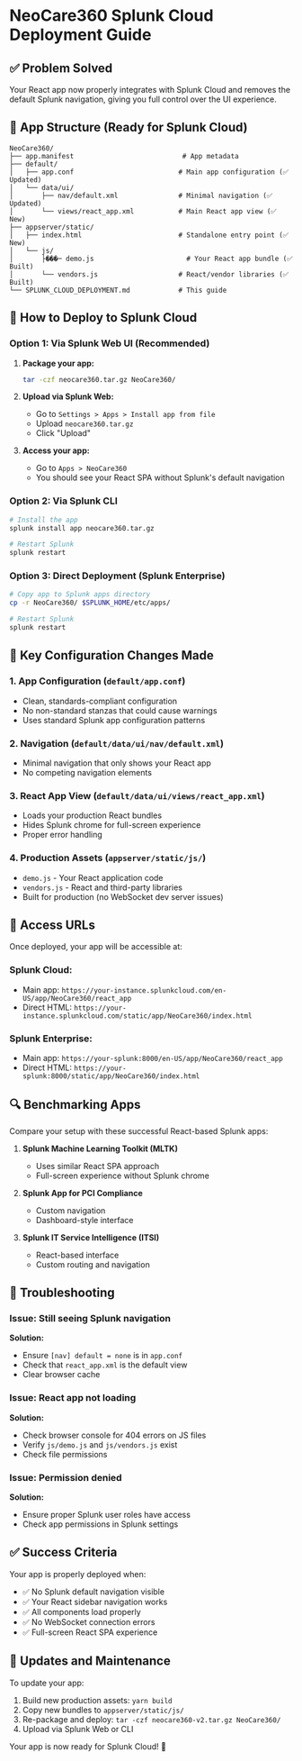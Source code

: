 # NeoCare360 Splunk Cloud Deployment Guide

## ✅ Problem Solved

Your React app now properly integrates with Splunk Cloud and removes the default Splunk navigation, giving you full control over the UI experience.

## 📁 App Structure (Ready for Splunk Cloud)

```
NeoCare360/
├── app.manifest                           # App metadata
├── default/
│   ├── app.conf                          # Main app configuration (✅ Updated)
│   └── data/ui/
│       ├── nav/default.xml               # Minimal navigation (✅ Updated)
│       └── views/react_app.xml           # Main React app view (✅ New)
├── appserver/static/
│   ├── index.html                        # Standalone entry point (✅ New)
│   └── js/
│       ├���─ demo.js                       # Your React app bundle (✅ Built)
│       └── vendors.js                    # React/vendor libraries (✅ Built)
└── SPLUNK_CLOUD_DEPLOYMENT.md            # This guide
```

## 🚀 How to Deploy to Splunk Cloud

### Option 1: Via Splunk Web UI (Recommended)

1. **Package your app:**

   ```bash
   tar -czf neocare360.tar.gz NeoCare360/
   ```

2. **Upload via Splunk Web:**

   - Go to `Settings > Apps > Install app from file`
   - Upload `neocare360.tar.gz`
   - Click "Upload"

3. **Access your app:**
   - Go to `Apps > NeoCare360`
   - You should see your React SPA without Splunk's default navigation

### Option 2: Via Splunk CLI

```bash
# Install the app
splunk install app neocare360.tar.gz

# Restart Splunk
splunk restart
```

### Option 3: Direct Deployment (Splunk Enterprise)

```bash
# Copy app to Splunk apps directory
cp -r NeoCare360/ $SPLUNK_HOME/etc/apps/

# Restart Splunk
splunk restart
```

## 🔧 Key Configuration Changes Made

### 1. App Configuration (`default/app.conf`)

- Clean, standards-compliant configuration
- No non-standard stanzas that could cause warnings
- Uses standard Splunk app configuration patterns

### 2. Navigation (`default/data/ui/nav/default.xml`)

- Minimal navigation that only shows your React app
- No competing navigation elements

### 3. React App View (`default/data/ui/views/react_app.xml`)

- Loads your production React bundles
- Hides Splunk chrome for full-screen experience
- Proper error handling

### 4. Production Assets (`appserver/static/js/`)

- `demo.js` - Your React application code
- `vendors.js` - React and third-party libraries
- Built for production (no WebSocket dev server issues)

## 🎯 Access URLs

Once deployed, your app will be accessible at:

### Splunk Cloud:

- Main app: `https://your-instance.splunkcloud.com/en-US/app/NeoCare360/react_app`
- Direct HTML: `https://your-instance.splunkcloud.com/static/app/NeoCare360/index.html`

### Splunk Enterprise:

- Main app: `https://your-splunk:8000/en-US/app/NeoCare360/react_app`
- Direct HTML: `https://your-splunk:8000/static/app/NeoCare360/index.html`

## 🔍 Benchmarking Apps

Compare your setup with these successful React-based Splunk apps:

1. **Splunk Machine Learning Toolkit (MLTK)**

   - Uses similar React SPA approach
   - Full-screen experience without Splunk chrome

2. **Splunk App for PCI Compliance**

   - Custom navigation
   - Dashboard-style interface

3. **Splunk IT Service Intelligence (ITSI)**
   - React-based interface
   - Custom routing and navigation

## 🐛 Troubleshooting

### Issue: Still seeing Splunk navigation

**Solution:**

- Ensure `[nav] default = none` is in `app.conf`
- Check that `react_app.xml` is the default view
- Clear browser cache

### Issue: React app not loading

**Solution:**

- Check browser console for 404 errors on JS files
- Verify `js/demo.js` and `js/vendors.js` exist
- Check file permissions

### Issue: Permission denied

**Solution:**

- Ensure proper Splunk user roles have access
- Check app permissions in Splunk settings

## ✅ Success Criteria

Your app is properly deployed when:

- ✅ No Splunk default navigation visible
- ✅ Your React sidebar navigation works
- ✅ All components load properly
- ✅ No WebSocket connection errors
- ✅ Full-screen React SPA experience

## 🔄 Updates and Maintenance

To update your app:

1. Build new production assets: `yarn build`
2. Copy new bundles to `appserver/static/js/`
3. Re-package and deploy: `tar -czf neocare360-v2.tar.gz NeoCare360/`
4. Upload via Splunk Web or CLI

Your app is now ready for Splunk Cloud! 🎉
